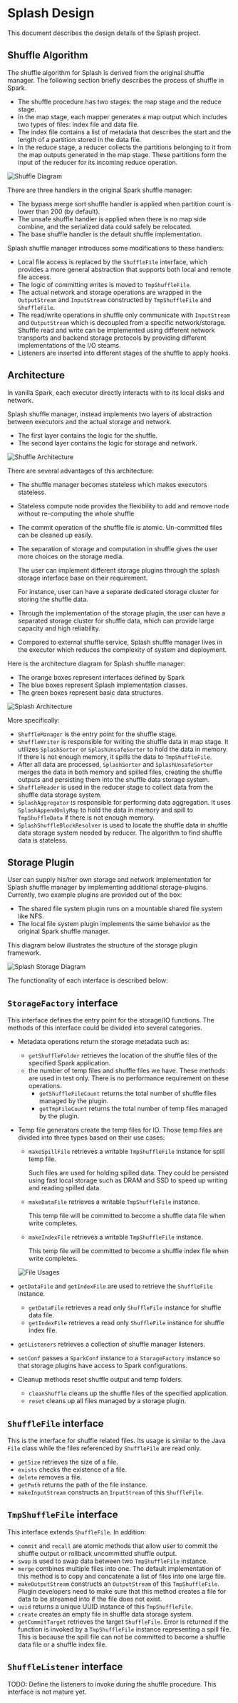# Splash Design

This document describes the design details of the Splash project.

## Shuffle Algorithm
The shuffle algorithm for Splash is derived from the original shuffle 
manager.  The following section briefly describes the process of shuffle in Spark.

* The shuffle procedure has two stages: the map stage and the reduce stage.
* In the map stage, each mapper generates a map output which includes two types 
  of files: index file and data file.
* The index file contains a list of metadata that describes the start and the 
  length of a partition stored in the data file.
* In the reduce stage, a reducer collects the partitions belonging to it from 
  the map outputs generated in the map stage.  These partitions form the input 
  of the reducer for its incoming reduce operation.

![Shuffle Diagram](shuffle_diagram.png)

There are three handlers in the original Spark shuffle manager:
* The bypass merge sort shuffle handler is applied when partition count is lower 
  than 200 (by default).
* The unsafe shuffle handler is applied when there is no map side combine, and the 
  serialized data could safely be relocated.
* The base shuffle handler is the default shuffle implementation.

Splash shuffle manager introduces some modifications to these handlers:

* Local file access is replaced by the `ShuffleFile` interface, which provides 
  a more general abstraction that supports both local and remote file access.
* The logic of committing writes is moved to `TmpShuffleFile`.
* The actual network and storage operations are wrapped in the `OutputStream` 
  and `InputStream` constructed by `TmpShuffleFile` and `ShuffleFile`.
* The read/write operations in shuffle only communicate with `InputStream` and 
  `OutputStream` which is decoupled from a specific network/storage.  Shuffle 
  read and write can be implemented using different network transports and 
  backend storage protocols by providing different implementations of the I/O steams.
* Listeners are inserted into different stages of the shuffle to apply hooks.

## Architecture

In vanilla Spark, each executor directly interacts with to its local disks and 
network.  

Splash shuffle manager, instead implements two layers of abstraction between 
executors and the actual storage and network.
* The first layer contains the logic for the shuffle.
* The second layer contains the logic for storage and network.

![Shuffle Architecture](shuffle_architecture.png)

There are several advantages of this architecture:
* The shuffle manager becomes stateless which makes executors stateless.
* Stateless compute node provides the flexibility to add and remove node without 
  re-computing the whole shuffle
* The commit operation of the shuffle file is atomic.  Un-committed files can 
  be cleaned up easily.
* The separation of storage and computation in shuffle gives the user more 
  choices on the storage media. 

  The user can implement different storage plugins through the splash storage 
  interface base on their requirement.
  
  For instance, user can have a separate dedicated storage cluster for 
  storing the shuffle data.
* Through the implementation of the storage plugin, the user can have a separated 
  storage cluster for shuffle data, which can provide large capacity and high 
  reliability.
* Compared to external shuffle service, Splash shuffle manager lives in the 
  executor which reduces the complexity of system and deployment.

Here is the architecture diagram for Splash shuffle manager:
* The orange boxes represent interfaces defined by Spark
* The blue boxes represent Splash implementation classes.
* The green boxes represent basic data structures.

![Splash Architecture](splash_architecture.png)

More specifically:
* `ShuffleManager` is the entry point for the shuffle stage.
* `ShuffleWriter` is responsible for writing the shuffle data in map stage.  It 
  utilizes `SplashSorter` or `SplashUnsafeSorter` to hold the data in memory.  
  If there is not enough memory, it spills the data to `TmpShuffleFile`.
*  After all data are processed, `SplashSorter` and `SplashUnsafeSorter` merges
  the data in both memory and spilled files, creating the shuffle outputs and 
  persisting them into the shuffle data storage system.
* `ShuffleReader` is used in the reducer stage to collect data from the shuffle
  data storage system.
* `SplashAggregator` is responsible for performing data aggregation.  It uses 
  `SplashAppendOnlyMap` to hold the data in memory and spill to `TmpShuffleData` 
  if there is not enough memory.
* `SplashShuffleBlockResolver` is used to locate the shuffle data in shuffle data
  storage system needed by reducer.  The algorithm to find shuffle data is 
  stateless.

## Storage Plugin

User can supply his/her own storage and network implementation for Splash 
shuffle manager by implementing additional storage-plugins.  Currently, two 
example plugins are provided out of the box:
* The shared file system plugin runs on a mountable shared file system like NFS.
* The local file system plugin implements the same behavior as the original 
  Spark shuffle manager.

This diagram below illustrates the structure of the storage plugin framework.

![Splash Storage Diagram](splash_storage_diagram.png)

The functionality of each interface is described below:

## `StorageFactory` interface

This interface defines the entry point for the storage/IO functions.  The 
methods of this interface could be divided into several categories.

* Metadata operations return the storage metadata such as:
  * `getShuffleFolder` retrieves the location of the shuffle files of the 
    specified Spark application.   
  * the number of temp files and shuffle files we have.
    These methods are used in test only.  There is no performance requirement 
    on these operations.
    * `getShuffleFileCount` returns the total number of shuffle files managed 
      by the plugin.
    * `getTmpFileCount` returns the total number of temp files managed by the 
      plugin.
* Temp file generators create the temp files for IO.  Those temp files are
  divided into three types based on their use cases:
  * `makeSpillFile` retrieves a writable `TmpShuffleFile` instance for spill 
    temp file.

    Such files are used for holding spilled data.  They could be persisted using 
    fast local storage such as DRAM and SSD to speed up writing and reading 
    spilled data.
  * `makeDataFile` retrieves a writable `TmpShuffleFile` instance.

    This temp file will be committed to become a shuffle data file when write 
    completes.
  * `makeIndexFile` retrieves a writable `TmpShuffleFile` instance.

    This temp file will be committed to become a shuffle index file when write 
    completes.
  
  ![File Usages](file_usages.png)
  
* `getDataFile` and `getIndexFile` are used to retrieve the `ShuffleFile` instance.
  * `getDataFile` retrieves a read only `ShuffleFile` instance for shuffle data 
    file.
  * `getIndexFile` retrieves a read only `ShuffleFile` instance for shuffle 
    index file.
* `getListeners` retrieves a collection of shuffle manager listeners.
* `setConf` passes a `SparkConf` instance to a `StorageFactory` instance so that
  storage plugins have access to Spark configurations.
* Cleanup methods reset shuffle output and temp folders.
  * `cleanShuffle` cleans up the shuffle files of the specified application.
  * `reset` cleans up all files managed by a storage plugin.

## `ShuffleFile` interface

This is the interface for shuffle related files.  Its usage is similar to the
Java `File` class while the files referenced by `ShuffleFile` are read only.
* `getSize` retrieves the size of a file.
* `exists` checks the existence of a file.
* `delete` removes a file.
* `getPath` returns the path of the file instance.
* `makeInputStream` constructs an `InputStream` of this `ShuffleFile`.

## `TmpShuffleFile` interface

This interface extends `ShuffleFile`.  In addition:
* `commit` and `recall` are atomic methods that allow user to commit the 
  shuffle output or rollback uncommitted shuffle output.
* `swap` is used to swap data between two `TmpShuffleFile` instance.
* `merge` combines multiple files into one.
  The default implementation of this method is to copy and concatenate a list 
  of files into one large file.
* `makeOutputStream` constructs an `OutputStream` of this `TmpShuffleFile`.
  Plugin developers need to make sure that this method creates a file for data
  to be streamed into if the file does not exist.
* `uuid` returns a unique UUID instance of this `TmpShuffleFile`.
* `create` creates an empty file in shuffle data storage system.
* `getCommitTarget` retrieves the target `ShuffleFile`.  Error is returned if 
  the function is invoked by a `TmpShuffleFile` instance representing a spill 
  file.  This is because the spill file can not be committed to become a shuffle 
  data file or a shuffle index file.

## `ShuffleListener` interface

TODO: Define the listeners to invoke during the shuffle procedure.  This 
interface is not mature yet.

